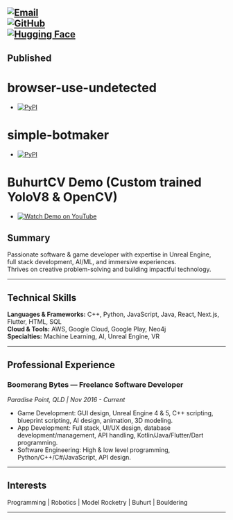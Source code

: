 [![Email](https://img.shields.io/badge/Email-developer.jaydenc%40outlook.com.au-blue?style=for-the-badge&logo=microsoft-outlook)](mailto:developer.jaydenc@outlook.com.au)  
[![GitHub](https://img.shields.io/badge/GitHub-BARKEM--JC-black?style=for-the-badge&logo=github)](https://github.com/BARKEM-JC)  
[![Hugging Face](https://img.shields.io/badge/HuggingFace-BARKEM-orange?style=for-the-badge&logo=huggingface)](https://huggingface.co/BARKEM)
---

## Published
# browser-use-undetected
 - [![PyPI](https://img.shields.io/pypi/v/browser-use-undetected.svg)](https://pypi.org/project/browser-use-undetected/)
# simple-botmaker
 - [![PyPI](https://img.shields.io/pypi/v/browser-use-undetected.svg)](https://pypi.org/project/simple-botmaker/)

# BuhurtCV Demo (Custom trained YoloV8 & OpenCV)
 - [![Watch Demo on YouTube](https://img.shields.io/badge/YouTube-Play-red?logo=youtube&style=flat-square)](https://youtu.be/EhLPmfXML5Q "Watch the demo video on YouTube")

## Summary

Passionate software & game developer with expertise in Unreal Engine,  
full stack development, AI/ML, and immersive experiences.  
Thrives on creative problem-solving and building impactful technology.

---

## Technical Skills

**Languages & Frameworks:** C++, Python, JavaScript, Java, React, Next.js, Flutter, HTML, SQL  
**Cloud & Tools:** AWS, Google Cloud, Google Play, Neo4j  
**Specialties:** Machine Learning, AI, Unreal Engine, VR  

---

## Professional Experience

### Boomerang Bytes — Freelance Software Developer  
*Paradise Point, QLD | Nov 2016 - Current*  
- Game Development: GUI design, Unreal Engine 4 & 5, C++ scripting, blueprint scripting, AI design, animation, 3D modeling.  
- App Development: Full stack, UI/UX design, database development/management, API handling, Kotlin/Java/Flutter/Dart programming.  
- Software Engineering: High & low level programming, Python/C++/C#/JavaScript, API design.
---

## Interests

Programming | Robotics | Model Rocketry | Buhurt | Bouldering

---
